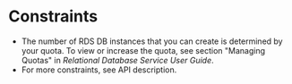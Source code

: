 # Constraints<a name="rds_00_0004"></a>

-   The number of RDS DB instances that you can create is determined by your quota. To view or increase the quota, see section "Managing Quotas" in  _Relational Database Service User Guide_.
-   For more constraints, see API description.

